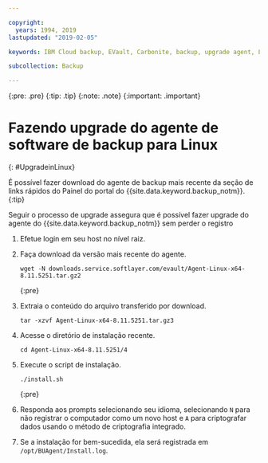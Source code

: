 ```yaml
---

copyright:
  years: 1994, 2019
lastupdated: "2019-02-05"

keywords: IBM Cloud backup, EVault, Carbonite, backup, upgrade agent, Linux

subcollection: Backup

---
```

{:pre: .pre}
{:tip: .tip}
{:note: .note}
{:important: .important}

# Fazendo upgrade do agente de software de backup para Linux
{: #UpgradeinLinux}

É possível fazer download do agente de backup mais recente da seção de links rápidos do Painel do portal do {{site.data.keyword.backup_notm}}.
{:tip}

Seguir o processo de upgrade assegura que é possível fazer upgrade do agente do {{site.data.keyword.backup_notm}} sem perder o registro

1. Efetue login em seu host no nível raiz.
2. Faça download da versão mais recente do agente.
   ```
   wget -N downloads.service.softlayer.com/evault/Agent-Linux-x64-8.11.5251.tar.gz2
   ```
   {:pre}

3. Extraia o conteúdo do arquivo transferido por download.

   ```
   tar -xzvf Agent-Linux-x64-8.11.5251.tar.gz3
   ```
4. Acesse o diretório de instalação recente.
   ```
   cd Agent-Linux-x64-8.11.5251/4
   ```

5. Execute o script de instalação.
   ```
   ./install.sh
   ```
   {:pre}

6. Responda aos prompts selecionando seu idioma, selecionando `N` para não registrar o computador como um novo host e `A` para criptografar dados usando o método de criptografia integrado.

7. Se a instalação for bem-sucedida, ela será registrada em `/opt/BUAgent/Install.log`.
